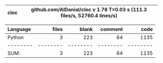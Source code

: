 cloc|github.com/AlDanial/cloc v 1.78  T=0.03 s (111.3 files/s, 52760.4 lines/s)
--- | ---

Language|files|blank|comment|code
:-------|-------:|-------:|-------:|-------:
Python|3|223|64|1135
--------|--------|--------|--------|--------
SUM:|3|223|64|1135
